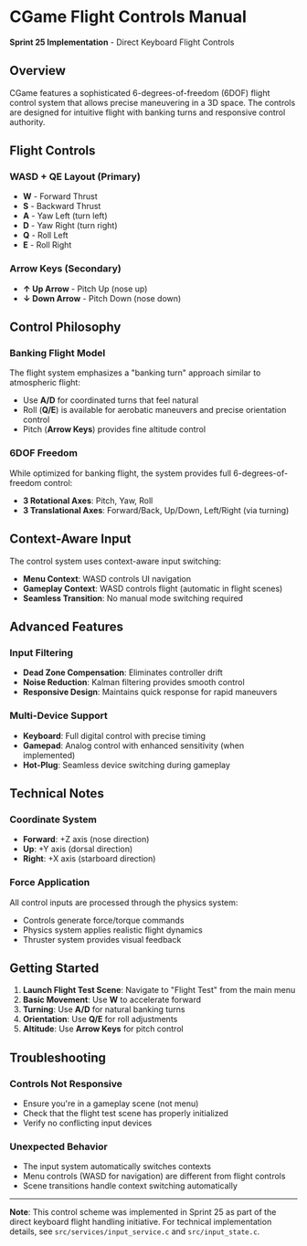 # CGame Flight Controls Manual

**Sprint 25 Implementation** - Direct Keyboard Flight Controls

## Overview

CGame features a sophisticated 6-degrees-of-freedom (6DOF) flight control system that allows precise maneuvering in a 3D space. The controls are designed for intuitive flight with banking turns and responsive control authority.

## Flight Controls

### WASD + QE Layout (Primary)
- **W** - Forward Thrust
- **S** - Backward Thrust  
- **A** - Yaw Left (turn left)
- **D** - Yaw Right (turn right)
- **Q** - Roll Left
- **E** - Roll Right

### Arrow Keys (Secondary)
- **↑ Up Arrow** - Pitch Up (nose up)
- **↓ Down Arrow** - Pitch Down (nose down)

## Control Philosophy

### Banking Flight Model
The flight system emphasizes a "banking turn" approach similar to atmospheric flight:
- Use **A/D** for coordinated turns that feel natural
- Roll (**Q/E**) is available for aerobatic maneuvers and precise orientation control
- Pitch (**Arrow Keys**) provides fine altitude control

### 6DOF Freedom
While optimized for banking flight, the system provides full 6-degrees-of-freedom control:
- **3 Rotational Axes**: Pitch, Yaw, Roll
- **3 Translational Axes**: Forward/Back, Up/Down, Left/Right (via turning)

## Context-Aware Input

The control system uses context-aware input switching:
- **Menu Context**: WASD controls UI navigation
- **Gameplay Context**: WASD controls flight (automatic in flight scenes)
- **Seamless Transition**: No manual mode switching required

## Advanced Features

### Input Filtering
- **Dead Zone Compensation**: Eliminates controller drift
- **Noise Reduction**: Kalman filtering provides smooth control
- **Responsive Design**: Maintains quick response for rapid maneuvers

### Multi-Device Support
- **Keyboard**: Full digital control with precise timing
- **Gamepad**: Analog control with enhanced sensitivity (when implemented)
- **Hot-Plug**: Seamless device switching during gameplay

## Technical Notes

### Coordinate System
- **Forward**: +Z axis (nose direction)
- **Up**: +Y axis (dorsal direction)  
- **Right**: +X axis (starboard direction)

### Force Application
All control inputs are processed through the physics system:
- Controls generate force/torque commands
- Physics system applies realistic flight dynamics
- Thruster system provides visual feedback

## Getting Started

1. **Launch Flight Test Scene**: Navigate to "Flight Test" from the main menu
2. **Basic Movement**: Use **W** to accelerate forward
3. **Turning**: Use **A/D** for natural banking turns
4. **Orientation**: Use **Q/E** for roll adjustments
5. **Altitude**: Use **Arrow Keys** for pitch control

## Troubleshooting

### Controls Not Responsive
- Ensure you're in a gameplay scene (not menu)
- Check that the flight test scene has properly initialized
- Verify no conflicting input devices

### Unexpected Behavior
- The input system automatically switches contexts
- Menu controls (WASD for navigation) are different from flight controls
- Scene transitions handle context switching automatically

---

**Note**: This control scheme was implemented in Sprint 25 as part of the direct keyboard flight handling initiative. For technical implementation details, see `src/services/input_service.c` and `src/input_state.c`.